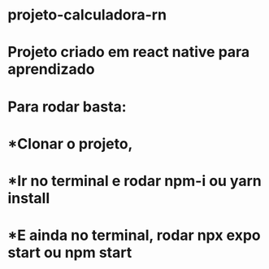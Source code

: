 # projeto-calculadora-rn
# Projeto criado em react native para aprendizado
# Para rodar basta:
# *Clonar o projeto,
# *Ir no terminal e rodar npm-i ou yarn install
# *E ainda no terminal, rodar npx expo start ou npm start
